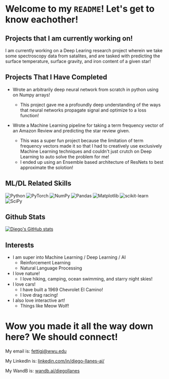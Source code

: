 # Welcome to my `README`! Let's get to know eachother!
 
## Projects that I am currently working on! 

I am currently working on a Deep Learing research project wherein we take some spectroscopy data from satalites, and are tasked with predicting the surface temperature, surface gravity, and iron content of a given star!

## Projects That I Have Completed

- Wrote an arbitrarily deep neural network from scratch in python using on Numpy arrays!
  - This project gave me a profoundly deep understanding of the ways that neural networks propagate signal and optimize to a loss function!
  
- Wrote a Machine Learning pipeline for taking a term frequency vector of an Amazon Review and predicting the star review given.
  - This was a super fun project because the limitation of term frequency vectors made it so that I had to creatively use exclusively Machine Learning techniques and couldn't just crutch on Deep Learning to auto solve the problem for me!
  - I ended up using an Ensemble based architecture of ResNets to best approximate the solotion!

## ML/DL Related Skills
![Python](https://img.shields.io/badge/python-3670A0?style=for-the-badge&logo=python&logoColor=ffdd54)
![PyTorch](https://img.shields.io/badge/PyTorch-%23EE4C2C.svg?style=for-the-badge&logo=PyTorch&logoColor=white)
![NumPy](https://img.shields.io/badge/numpy-%23013243.svg?style=for-the-badge&logo=numpy&logoColor=white)
![Pandas](https://img.shields.io/badge/pandas-%23150458.svg?style=for-the-badge&logo=pandas&logoColor=white)
![Matplotlib](https://img.shields.io/badge/Matplotlib-%23ffffff.svg?style=for-the-badge&logo=Matplotlib&logoColor=black)
![scikit-learn](https://img.shields.io/badge/scikit--learn-%23F7931E.svg?style=for-the-badge&logo=scikit-learn&logoColor=white)
![SciPy](https://img.shields.io/badge/SciPy-%230C55A5.svg?style=for-the-badge&logo=scipy&logoColor=%white)

## Github Stats
[![Diego's GitHub stats](https://github-readme-stats.vercel.app/api?username=diego-llanes)](https://github.com/anuraghazra/github-readme-stats)

## Interests 

- I am super into Machine Learning / Deep Learning / AI
  - Reinforcement Learning
  - Natural Language Processing
- I love nature!
  - I love hiking, camping, ocean swimming, and starry night skies!
- I love cars!
  - I have built a 1969 Chevrolet El Camino!
  - I love drag racing!
- I also love interactive art!
  - Things like Meow Wolf!
  
 # Wow you made it all the way down here? We should connect!
 
 My email is: [fettigj@wwu.edu](fettigj@wwu.edu)
 
 My LinkedIn is: [linkedin.com/in/diego-llanes-ai/](https://www.linkedin.com/in/diego-llanes-ai/)
 
 My WandB is: [wandb.ai/diegollanes](https://wandb.ai/diegollanes?shareProfileType=copy)
 
